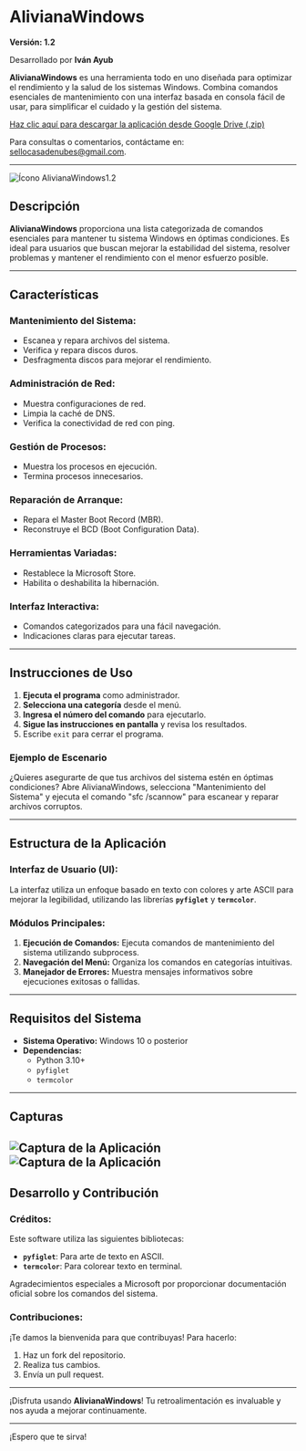 # AlivianaWindows

**Versión: 1.2**

Desarrollado por **Iván Ayub**

**AlivianaWindows** es una herramienta todo en uno diseñada para optimizar el rendimiento y la salud de los sistemas Windows. Combina comandos esenciales de mantenimiento con una interfaz basada en consola fácil de usar, para simplificar el cuidado y la gestión del sistema.

[Haz clic aquí para descargar la aplicación desde Google Drive (.zip)](https://drive.google.com/file/d/1rH1N3V4qNefDXG0qIn2aAW1EDLhYPMH7/view?usp=drive_link)

Para consultas o comentarios, contáctame en: [sellocasadenubes@gmail.com](sellocasadenubes@gmail.com).

---
![Ícono AlivianaWindows1.2](assets/AlivianaWindows.jpg)

## Descripción

**AlivianaWindows** proporciona una lista categorizada de comandos esenciales para mantener tu sistema Windows en óptimas condiciones. Es ideal para usuarios que buscan mejorar la estabilidad del sistema, resolver problemas y mantener el rendimiento con el menor esfuerzo posible.

---

## Características

### **Mantenimiento del Sistema:**

- Escanea y repara archivos del sistema.
- Verifica y repara discos duros.
- Desfragmenta discos para mejorar el rendimiento.

### **Administración de Red:**

- Muestra configuraciones de red.
- Limpia la caché de DNS.
- Verifica la conectividad de red con ping.

### **Gestión de Procesos:**

- Muestra los procesos en ejecución.
- Termina procesos innecesarios.

### **Reparación de Arranque:**

- Repara el Master Boot Record (MBR).
- Reconstruye el BCD (Boot Configuration Data).

### **Herramientas Variadas:**

- Restablece la Microsoft Store.
- Habilita o deshabilita la hibernación.

### **Interfaz Interactiva:**

- Comandos categorizados para una fácil navegación.
- Indicaciones claras para ejecutar tareas.

---

## Instrucciones de Uso

1. **Ejecuta el programa** como administrador.
2. **Selecciona una categoría** desde el menú.
3. **Ingresa el número del comando** para ejecutarlo.
4. **Sigue las instrucciones en pantalla** y revisa los resultados.
5. Escribe `exit` para cerrar el programa.

### Ejemplo de Escenario

¿Quieres asegurarte de que tus archivos del sistema estén en óptimas condiciones?
Abre AlivianaWindows, selecciona "Mantenimiento del Sistema" y ejecuta el comando "sfc /scannow" para escanear y reparar archivos corruptos.

---

## Estructura de la Aplicación

### **Interfaz de Usuario (UI):**

La interfaz utiliza un enfoque basado en texto con colores y arte ASCII para mejorar la legibilidad, utilizando las librerías **`pyfiglet`** y **`termcolor`**.

### **Módulos Principales:**

1. **Ejecución de Comandos:** Ejecuta comandos de mantenimiento del sistema utilizando subprocess.
2. **Navegación del Menú:** Organiza los comandos en categorías intuitivas.
3. **Manejador de Errores:** Muestra mensajes informativos sobre ejecuciones exitosas o fallidas.

---

## Requisitos del Sistema

- **Sistema Operativo:** Windows 10 o posterior
- **Dependencias:**
  - Python 3.10+
  - `pyfiglet`
  - `termcolor`

---

## Capturas
![Captura de la Aplicación](assets/SS1AlivianaWindows1.2.png)
![Captura de la Aplicación](assets/SS2AlivianaWindows1.2.png)
---

## Desarrollo y Contribución

### **Créditos:**

Este software utiliza las siguientes bibliotecas:

- **`pyfiglet`**: Para arte de texto en ASCII.
- **`termcolor`**: Para colorear texto en terminal.

Agradecimientos especiales a Microsoft por proporcionar documentación oficial sobre los comandos del sistema.

### **Contribuciones:**

¡Te damos la bienvenida para que contribuyas! Para hacerlo:

1. Haz un fork del repositorio.
2. Realiza tus cambios.
3. Envía un pull request.

---

¡Disfruta usando **AlivianaWindows**! Tu retroalimentación es invaluable y nos ayuda a mejorar continuamente.

--- 

¡Espero que te sirva!
